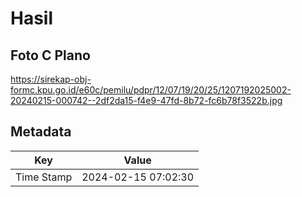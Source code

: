 # Hasil

## Foto C Plano

https://sirekap-obj-formc.kpu.go.id/e60c/pemilu/pdpr/12/07/19/20/25/1207192025002-20240215-000742--2df2da15-f4e9-47fd-8b72-fc6b78f3522b.jpg


## Metadata

| Key        | Value               |
| ---------- | ------------------- |
| Time Stamp | 2024-02-15 07:02:30 |



